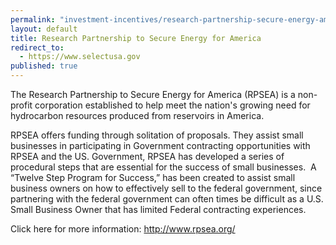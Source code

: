 ```yaml
---
permalink: "investment-incentives/research-partnership-secure-energy-america.html"
layout: default
title: Research Partnership to Secure Energy for America
redirect_to:
  - https://www.selectusa.gov
published: true
---
```


<P>The Research Partnership to Secure Energy for America (RPSEA) is a non-profit corporation established to help meet the nation's growing need for hydrocarbon resources produced from reservoirs in America.</p>
<P>RPSEA offers funding through solitation of proposals. They assist small businesses in participating in Government contracting opportunities with RPSEA and the US. Government, RPSEA has developed a series of procedural steps that are essential for the success of small businesses.&nbsp; A “Twelve Step Program for Success,” has been created to assist small business owners on how to effectively sell to the federal government, since partnering with the federal government can often times be difficult as a U.S. Small Business Owner that has limited Federal contracting experiences. </p>
<P>Click here for more information: <A href="http://www.rpsea.org/">http://www.rpsea.org/</a></p> 